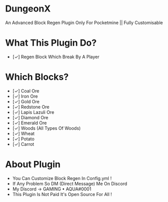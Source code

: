 # DungeonX
An Advanced Block Regen Plugin Only For Pocketmine || Fully Customisable

# What This Plugin Do?
- [✓] Regen Block Which Break By A Player
# Which Blocks?
- [✓] Coal Ore
- [✓] Iron Ore
- [✓] Gold Ore
- [✓] Redstone Ore
- [✓] Lapis Lazuli Ore
- [✓] Diamond Ore
- [✓] Emerald Ore
- [✓] Woods (All Types Of Woods)
- [✓] Wheat
- [✓] Potato
- [✓] Carrot
# About Plugin
- You Can Customize Block Regen In Config.yml !
- If Any Problem So DM (Direct Message) Me On Discord
- My Discord -> GAMING • AQUA#0001
- This Plugin Is Not Paid It's Open Source For All !
